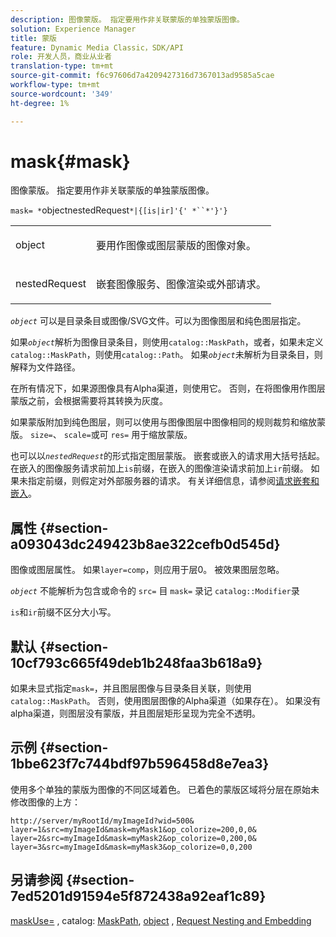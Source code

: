 ```yaml
---
description: 图像蒙版。 指定要用作非关联蒙版的单独蒙版图像。
solution: Experience Manager
title: 蒙版
feature: Dynamic Media Classic，SDK/API
role: 开发人员，商业从业者
translation-type: tm+mt
source-git-commit: f6c97606d7a4209427316d7367013ad9585a5cae
workflow-type: tm+mt
source-wordcount: '349'
ht-degree: 1%

---
```



# mask{#mask}

图像蒙版。 指定要用作非关联蒙版的单独蒙版图像。

`mask= *`objectnestedRequest`*|{[is|ir]'{' *``*'}'}`

<table id="simpletable_F5A8CD8D7E9B48DAB3C8184E8FE60D9B"> 
 <tr class="strow"> 
  <td class="stentry"> <p><span class="varname"> object</span> </p></td> 
  <td class="stentry"> <p>要用作图像或图层蒙版的图像对象。 </p></td> 
 </tr> 
 <tr class="strow"> 
  <td class="stentry"> <p><span class="varname"> nestedRequest</span> </p></td> 
  <td class="stentry"> <p>嵌套图像服务、图像渲染或外部请求。 </p></td> 
 </tr> 
</table>

*`object`* 可以是目录条目或图像/SVG文件。可以为图像图层和纯色图层指定。

如果&#x200B;*`object`*&#x200B;解析为图像目录条目，则使用`catalog::MaskPath`，或者，如果未定义`catalog::MaskPath`，则使用`catalog::Path`。 如果&#x200B;*`object`*&#x200B;未解析为目录条目，则解释为文件路径。

在所有情况下，如果源图像具有Alpha渠道，则使用它。 否则，在将图像用作图层蒙版之前，会根据需要将其转换为灰度。

如果蒙版附加到纯色图层，则可以使用与图像图层中图像相同的规则裁剪和缩放蒙版。 `size=`、 `scale=`或可 `res=` 用于缩放蒙版。

也可以以&#x200B;*`nestedRequest`*&#x200B;的形式指定图层蒙版。 嵌套或嵌入的请求用大括号括起。 在嵌入的图像服务请求前加上`is`前缀，在嵌入的图像渲染请求前加上`ir`前缀。 如果未指定前缀，则假定对外部服务器的请求。 有关详细信息，请参阅[请求嵌套和嵌入](../../../../../is-api/http-ref/image-serving-api-ref/c-http-protocol-reference/c-syntax-and-features/r-request-nesting-and-embedding.md#reference-38ec66d4062046589e16c39bf1c6049b)。

## 属性 {#section-a093043dc249423b8ae322cefb0d545d}

图像或图层属性。 如果`layer=comp`，则应用于层0。 被效果图层忽略。

*`object`* 不能解析为包含或命令的 `src=` 目 `mask=` 录记 `catalog::Modifier`录

`is`和`ir`前缀不区分大小写。

## 默认 {#section-10cf793c665f49deb1b248faa3b618a9}

如果未显式指定`mask=`，并且图层图像与目录条目关联，则使用`catalog::MaskPath`。 否则，使用图层图像的Alpha渠道（如果存在）。 如果没有alpha渠道，则图层没有蒙版，并且图层矩形呈现为完全不透明。

## 示例 {#section-1bbe623f7c744bdf97b596458d8e7ea3}

使用多个单独的蒙版为图像的不同区域着色。 已着色的蒙版区域将分层在原始未修改图像的上方：

`http://server/myRootId/myImageId?wid=500& layer=1&src=myImageId&mask=myMask1&op_colorize=200,0,0& layer=2&src=myImageId&mask=myMask2&op_colorize=0,200,0& layer=3&src=myImageId&mask=myMask3&op_colorize=0,0,200`

## 另请参阅 {#section-7ed5201d91594e5f872438a92eaf1c89}

[maskUse=](../../../../../is-api/http-ref/image-serving-api-ref/c-http-protocol-reference/c-command-reference/r-maskuse.md#reference-9bb1fb5eee4a4bd38f33dadc1a752464) , catalog: [MaskPath](/help/aem-is-ir-api/is-api/image-catalog/image-serving-api-ref/c-image-catalog-reference/c-image-svg-data-reference/c-image-data-reference/r-maskpath-cat.md),  [object](../../../../../is-api/http-ref/image-serving-api-ref/c-http-protocol-reference/c-data-types/r-object.md#reference-2591bd24548d462782c68d138ef795a0) ,  [Request Nesting and Embedding](../../../../../is-api/http-ref/image-serving-api-ref/c-http-protocol-reference/c-syntax-and-features/r-request-nesting-and-embedding.md#reference-38ec66d4062046589e16c39bf1c6049b)
